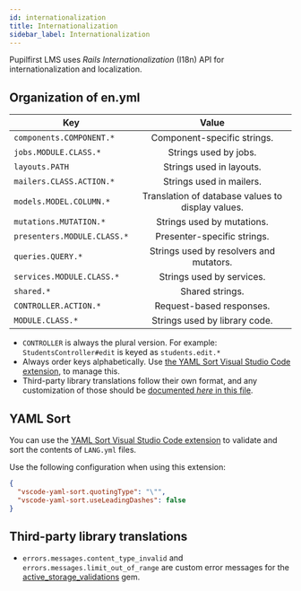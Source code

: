 ```yaml
---
id: internationalization
title: Internationalization
sidebar_label: Internationalization
---
```


Pupilfirst LMS uses _Rails Internationalization_ (I18n) API for internationalization and localization.

## Organization of en.yml

| Key                         |                       Value                       |
| --------------------------- | :-----------------------------------------------: |
| `components.COMPONENT.*`    |            Component-specific strings.            |
| `jobs.MODULE.CLASS.*`       |               Strings used by jobs.               |
| `layouts.PATH`              |             Strings used in layouts.              |
| `mailers.CLASS.ACTION.*`    |             Strings used in mailers.              |
| `models.MODEL.COLUMN.*`     | Translation of database values to display values. |
| `mutations.MUTATION.*`      |            Strings used by mutations.             |
| `presenters.MODULE.CLASS.*` |            Presenter-specific strings.            |
| `queries.QUERY.*`           |      Strings used by resolvers and mutators.      |
| `services.MODULE.CLASS.*`   |             Strings used by services.             |
| `shared.*`                  |                  Shared strings.                  |
| `CONTROLLER.ACTION.*`       |             Request-based responses.              |
| `MODULE.CLASS.*`            |           Strings used by library code.           |

- `CONTROLLER` is always the plural version. For example: `StudentsController#edit` is keyed as `students.edit.*`
- Always order keys alphabetically. Use [the YAML Sort Visual Studio Code extension](#yaml-sort), to manage this.
- Third-party library translations follow their own format, and any customization of those should be [documented
  _here_ in this file](#third-party-library-translations).

## YAML Sort

You can use the [YAML Sort Visual Studio Code extension](https://marketplace.visualstudio.com/items?itemName=PascalReitermann93.vscode-yaml-sort)
to validate and sort the contents of `LANG.yml` files.

Use the following configuration when using this extension:

```json
{
  "vscode-yaml-sort.quotingType": "\"",
  "vscode-yaml-sort.useLeadingDashes": false
}
```

## Third-party library translations

- `errors.messages.content_type_invalid` and `errors.messages.limit_out_of_range` are custom error messages for
  the [active_storage_validations](https://github.com/igorkasyanchuk/active_storage_validations#internationalization-i18n) gem.
